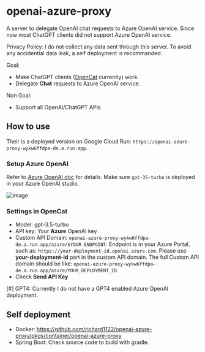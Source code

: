 # openai-azure-proxy
A server to delegate OpenAI chat requests to Azure OpenAI service. Since now most ChatGPT clients did not support Azure OpenAI service.

Privacy Policy: I do not collect any data sent through this server. To avoid any accidential data leak, a self deployment is recommanded. 

Goal:
- Make ChatGPT clients ([OpenCat](https://opencat.app) currently) work.
- Delegate **Chat** requests to Azure OpenAI service.

Non Goal:
- Support all OpenAI/ChatGPT APIs

## How to use

Their is a deployed version on Google Cloud Run: `https://openai-azure-proxy-wykw6ffdpa-de.a.run.app`.

### Setup Azure OpenAI

Refer to [Azure OpenAI doc](https://azure.microsoft.com/en-us/products/cognitive-services/openai-service) for details.
Make sure `gpt-35-turbo` is deployed in your Azure OpenAI studio.

![image](https://user-images.githubusercontent.com/2534277/228407155-1abc7f6d-6def-48f1-9f87-71b692f5cb8a.png)

### Settings in OpenCat

- Model: gpt-3.5-turbo
- API key: Your **Azure** OpenAI key
- Custom API Domain: `openai-azure-proxy-wykw6ffdpa-de.a.run.app/azure/$YOUR ENDPOINT`.
Endpoint is in your Azure Portal, such as: `https://your-deployment-id.openai.azure.com`.
Please use **your-deployment-id** part in the custom API domain. The full Custom API domain should be like:
`openai-azure-proxy-wykw6ffdpa-de.a.run.app/azure/YOUR_DEPLOYMENT_ID`.
- Check **Send API Key**

[#] GPT4: Currently I do not have a GPT4 enabled Azure OpenAI deployment.

## Self deployment

- Docker: https://github.com/richard1122/openai-azure-proxy/pkgs/container/openai-azure-proxy
- Spring Boot: Check source code to build with gradle.
